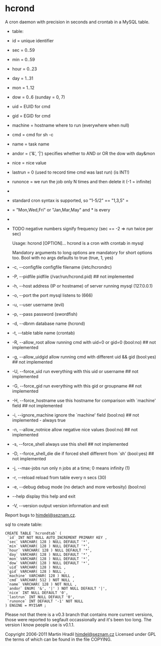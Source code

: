 hcrond
======

A cron daemon with precision in seconds and crontab in a MySQL table.

 * table:
 * id = unique identifier
 * sec = 0..59
 * min = 0..59
 * hour = 0..23
 * day = 1..31
 * mon = 1..12
 * dow = 0..6 (sunday = 0, 7)
 * uid = EUID for cmd
 * gid = EGID for cmd
 * machine = hostname where to run (everywhere when null)
 * cmd = cmd for sh -c
 * name = task name
 * andor = ('&', '|') specifies whether to AND or OR the dow with day&mon
 * nice = nice value
 * lastrun = 0 (used to record time cmd was last run) (is INT!)
 * runonce = we run the job only N times and then delete it (-1 = infinite)
 *
 * standard cron syntax is supported, so "1-5/2" == "1,3,5" = 
 *  = "Mon,Wed,Fri" or "Jan,Mar,May" and * is every
 *
 * TODO negative numbers signify frequency (sec == -2 => run twice per sec)

    Usage: hcrond [OPTION]...
    hcrond is a cron with crontab in mysql

    Mandatory arguments to long options are mandatory for short options too.
    Bool with no args defaults to true (true, 1, yes)

 * -c, --configfile	configfile filename (/etc/hcrondrc)
 * -P, --pidfile		pidfile (/var/run/hcrond.pid)  ## not implemented
 * -h, --host		address (IP or hostname) of server running mysql (127.0.0.1)
 * -o, --port		the port mysql listens to (666)
 * -u, --user		username (evil)
 * -p, --pass		password (swordfish)
 * -d, --dbnm		database name (hcrond)
 * -t, --table		table name (crontab)
 * -R, --allow_root	allow running cmd with uid=0 or gid=0 (bool:no)  ## not implemented
 * -g, --allow_uidgid	allow running cmd with different uid && gid (bool:yes)  ## not implemented
 * -U, --force_uid	run everything with this uid or username  ## not implemented
 * -G, --force_gid	run everything with this gid or groupname  ## not implemented
 * -H, --force_hostname	use this hostname for comparison with `machine' field  ## not implemented
 * -i, --ignore_machine	ignore the `machine' field (bool:no)  ## not implemented - always true
 * -n, --allow_notnice	allow negative nice values (bool:no) ## not implemented
 * -s, --force_shell	always use this shell  ## not implemented
 * -D, --force_shell_die	die if forced shell different from `sh' (bool:yes)  ## not implemented
 * -j, --max-jobs	run only n jobs at a time; 0 means infinity (1)
 * -r, --reload		reload from table every n secs (30)
 * -e, --debug		debug mode (no detach and more verbosity) (bool:no)
 * --help		display this help and exit
 * -V, --version		output version information and exit

Report bugs to <himdel@seznam.cz>.

sql to create table:

    CREATE TABLE `hcrondtab` (
     `id` INT NOT NULL AUTO_INCREMENT PRIMARY KEY ,
     `sec` VARCHAR( 128 ) NULL DEFAULT '*',
     `min` VARCHAR( 128 ) NULL DEFAULT '*',
     `hour` VARCHAR( 128 ) NULL DEFAULT '*',
     `day` VARCHAR( 128 ) NULL DEFAULT '*',
     `mon` VARCHAR( 128 ) NULL DEFAULT '*',
     `dow` VARCHAR( 128 ) NULL DEFAULT '*',
     `uid` VARCHAR( 128 ) NULL ,
     `gid` VARCHAR( 128 ) NULL ,
     `machine` VARCHAR( 128 ) NULL ,
     `cmd` VARCHAR( 512 ) NOT NULL ,
     `name` VARCHAR( 128 ) NOT NULL ,
     `andor` ENUM( '&', '|' ) NOT NULL DEFAULT '|',
     `nice` INT NULL DEFAULT '0',
     `lastrun` INT NULL DEFAULT '0',
     `runonce` INT DEFAULT '-1' NOT NULL
    ) ENGINE = MYISAM ;


Please not that there is a v0.3 branch that contains more current versions, those were reported to segfault occassionally and it's been too long. The version I know people use is v0.1.1.


Copyright 2006-2011 Martin Hradil <himdel@seznam.cz>
Licensed under GPL the terms of which can be found in the file COPYING.
